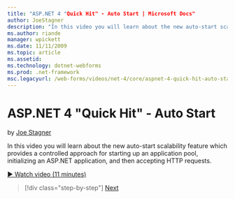 ```yaml
---
title: "ASP.NET 4 "Quick Hit" - Auto Start | Microsoft Docs"
author: JoeStagner
description: "In this video you will learn about the new auto-start scalability feature which provides a controlled approach for starting up an application pool, initializ..."
ms.author: riande
manager: wpickett
ms.date: 11/11/2009
ms.topic: article
ms.assetid: 
ms.technology: dotnet-webforms
ms.prod: .net-framework
msc.legacyurl: /web-forms/videos/net-4/core/aspnet-4-quick-hit-auto-start
---
```

ASP.NET 4 "Quick Hit" - Auto Start
====================
by [Joe Stagner](https://github.com/JoeStagner)

In this video you will learn about the new auto-start scalability feature which provides a controlled approach for starting up an application pool, initializing an ASP.NET application, and then accepting HTTP requests. 

[&#9654; Watch video (11 minutes)](https://channel9.msdn.com/Blogs/ASP-NET-Site-Videos/aspnet-4-quick-hit-auto-start)

>[!div class="step-by-step"] [Next](aspnet-4-quick-hit-clean-webconfig-files.md)